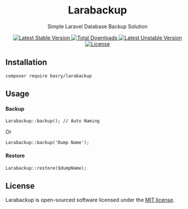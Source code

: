 <h1 align="center">Larabackup</h1>
<p align="center">Simple Laravel Database Backup Solution</p>
<p align="center">
	<a href="https://packagist.org/packages/basry/larabackup">
		<img src="https://poser.pugx.org/basry/larabackup/v/stable" alt="Latest Stable Version">
	</a>
	<a href="https://packagist.org/packages/basry/larabackup">
		<img src="https://poser.pugx.org/basry/larabackup/downloads" alt="Total Downloads">
	</a>
	<a href="https://packagist.org/packages/basry/larabackup">
		<img src="https://poser.pugx.org/basry/larabackup/v/unstable" alt="Latest Unstable Version">
	</a>
	<a href="https://packagist.org/packages/basry/larabackup">
		<img src="https://poser.pugx.org/basry/larabackup/license" alt="License">
	</a>
</p>


## Installation

```
composer require basry/larabackup
```
## Usage

#### Backup
```
Larabackup::backup(); // Auto Naming
```
Or
```
Larabackup::backup('Dump Name');
```

#### Restore
```
Larabackup::restore($dumpName);
```
## License

Larabackup is open-sourced software licensed under the [MIT license](https://opensource.org/licenses/MIT).